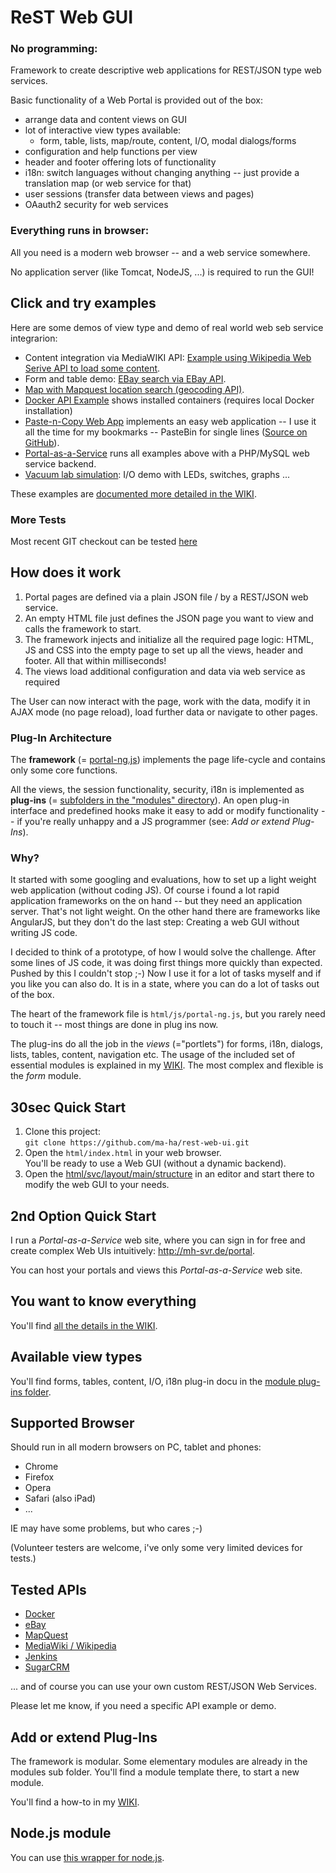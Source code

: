 # ReST Web GUI
### No programming: 

Framework to create descriptive web applications for REST/JSON type web services. 

Basic functionality of a Web Portal is provided out of the box:
* arrange data and content views on GUI
* lot of interactive view types available: 
	* form, table, lists, map/route, content, I/O, modal dialogs/forms
* configuration and help functions per view
* header and footer offering lots of functionality
* i18n: switch languages without changing anything -- just provide a translation map (or web service for that)
* user sessions (transfer data between views and pages)
* OAauth2 security for web services

### Everything runs in browser:

All you need is a modern web browser -- and a web service somewhere. 

No application server (like Tomcat, NodeJS, ...) is required to run the GUI!

## Click and try examples
Here are some demos of view type and demo of real world web seb service integrarion:
* Content integration via MediaWIKI API:
<a href="http://mh-svr.de/portal/show.php?layout=MoGiuwzxzh" target="_blank">Example using Wikipedia Web Serive API to load some content</a>.
* Form and table demo: 
<a href="http://mh-svr.de/portal/show.php?layout=57aqwA687d" target="_blank">EBay search via EBay API</a>.
* <a href="http://mh-svr.de/portal/show.php?layout=eoDjrkRnv" target="_blank">Map with Mapquest location search (geocoding API)</a>.
* <a href="http://mh-svr.de/portal/show.php?layout=nRBs3E9sQp" target="_blank">Docker API Example</a> shows installed containers (requires local Docker installation)
* <a href="http://mh-svr.de/copy/" target="_blank">Paste-n-Copy Web App</a> implements an easy web application -- I use it all the time for my bookmarks -- PasteBin for single lines ([Source on GitHub](https://github.com/ma-ha/copypaste)).
* <a href="http://mh-svr.de/portal/" target="_blank">Portal-as-a-Service</a> runs all examples above with a PHP/MySQL web service backend.
* <a href="http://mh-svr.de/pong_v0.6.2/index.html?layout=demo_io" target="_blank">Vacuum lab simulation</a>: I/O demo with LEDs, switches, graphs ...

These examples are [documented more detailed in the WIKI](https://github.com/ma-ha/rest-web-ui/wiki/Examples).

### More Tests
Most recent GIT checkout can be tested [here](http://mh-svr.de/pong_dev) 

## How does it work
1. Portal pages are defined via a plain JSON file / by a REST/JSON web service. 
2. An empty HTML file just defines the JSON page you want to view and calls the framework to start.
3. The framework injects and initialize all the required page logic: HTML, JS and CSS into the empty page to set up all the views, header and footer. All that within milliseconds!
4. The views load additional configuration and data via web service as required

The User can now interact with the page, work with the data, modify it in AJAX mode (no page reload), load further data or navigate to other pages. 

### Plug-In Architecture
The **framework** (= [portal-ng.js](html/js/)) implements the page life-cycle and contains only some core functions.
 
All the views, the session functionality, security, i18n is implemented as **plug-ins** (= [subfolders in the "modules" directory](html/modules/)). 
An open plug-in interface and predefined hooks make it easy to add or modify functionality -- if you're really unhappy and a JS programmer
(see: *Add or extend Plug-Ins*).

### Why?
It started with some googling and evaluations, how to set up a light weight web application (without coding JS). 
Of course i found a lot rapid application frameworks on the on hand -- but they need an application server. That's not light weight. 
On the other hand there are frameworks like AngularJS, but they don't do the last step: Creating a web GUI without writing JS code.

I decided to think of a prototype, of how I would solve the challenge. 
After some lines of JS code, it was doing first things more quickly than expected. 
Pushed by this I couldn't stop ;-) Now I use it for a lot of tasks myself and if you like you can also do.
It is in a state, where you can do a lot of tasks out of the box.

The heart of the framework file is `html/js/portal-ng.js`, but you rarely need to touch it -- most things are done in plug ins now.

The plug-ins do all the job in the *views* (="portlets") for forms, i18n, dialogs, lists, tables, content, navigation etc.
The usage of the included set of essential modules is explained in my [WIKI](https://github.com/ma-ha/rest-web-ui/wiki).
The most complex and flexible is the *form* module.  

## 30sec Quick Start
1. Clone this project:<br>
    `git clone https://github.com/ma-ha/rest-web-ui.git`
2. Open the `html/index.html` in your web browser. <br>You'll be ready to use a Web GUI (without a dynamic backend).
2. Open the [html/svc/layout/main/structure](https://github.com/ma-ha/rest-web-ui/blob/master/html/svc/layout/main/structure) in an editor and start there to modify the web GUI to your needs.

## 2nd Option Quick Start
I run a *Portal-as-a-Service* web site, where you can sign in for free and
create complex Web UIs intuitively: <a href="http://mh-svr.de/portal" target="_blank">http://mh-svr.de/portal</a>.

You can host your portals and views this *Portal-as-a-Service* web site. 

## You want to know everything 
You'll find [all the details in the WIKI](https://github.com/ma-ha/rest-web-ui/wiki).

## Available view types
You'll find forms, tables, content, I/O, i18n plug-in docu in the 
[module plug-ins folder](html/modules/). 

## Supported Browser
Should run in all modern browsers on PC, tablet and phones:
* Chrome
* Firefox
* Opera
* Safari (also iPad)
* ...

IE may have some problems, but who cares ;-)

(Volunteer testers are welcome, i've only some very limited devices for tests.)

## Tested APIs
* [Docker](http://docs.docker.com/reference/api/docker_remote_api_v1.17)
* [eBay](http://developer.ebay.com/Devzone/finding/CallRef/findItemsByKeywords.html)
* [MapQuest](http://www.mapquestapi.com/)
* [MediaWiki / Wikipedia](http://docs.docker.com/reference/api/docker_remote_api_v1.17/#list-containers)
* [Jenkins](https://wiki.jenkins-ci.org/display/JENKINS/Remote+access+API)
* [SugarCRM](http://support.sugarcrm.com/Documentation/Sugar_Developer/Sugar_Developer_Guide_6.7/Application_Framework/Web_Services/REST/)

... and of course you can use your own custom REST/JSON Web Services.

Please let me know, if you need a specific API example or demo.

## Add or extend Plug-Ins
The framework is modular. Some elementary modules are already in the modules sub folder.
You'll find a module template there, to start a new module.

You'll find a how-to in my [WIKI](https://github.com/ma-ha/rest-web-ui/wiki/Module-Programming).

## Node.js module
You can use [this wrapper for node.js](https://www.npmjs.com/package/easy-web-app).